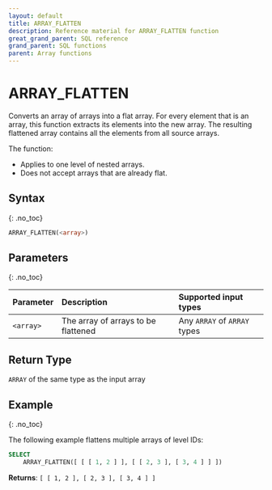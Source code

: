 ```yaml
---
layout: default
title: ARRAY_FLATTEN
description: Reference material for ARRAY_FLATTEN function
great_grand_parent: SQL reference
grand_parent: SQL functions
parent: Array functions
---
```


# ARRAY_FLATTEN

Converts an array of arrays into a flat array. For every element that is an array, this function extracts its elements into the new array. The resulting flattened array contains all the elements from all source arrays.

The function:

* Applies to one level of nested arrays.
* Does not accept arrays that are already flat.

## Syntax
{: .no_toc}

```sql
ARRAY_FLATTEN(<array>)
```

## Parameters
{: .no_toc}

| Parameter | Description                         |Supported input types |
| :--------- | :----------------------------------- | :---------------------|
| `<array>` | The array of arrays to be flattened | Any `ARRAY` of `ARRAY` types | 

## Return Type
`ARRAY` of the same type as the input array

## Example
{: .no_toc}

The following example flattens multiple arrays of level IDs: 

```sql
SELECT
	ARRAY_FLATTEN([ [ [ 1, 2 ] ], [ [ 2, 3 ], [ 3, 4 ] ] ])
```

**Returns**: `[ [ 1, 2 ], [ 2, 3 ], [ 3, 4 ] ]`
